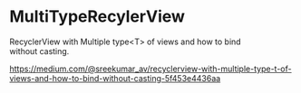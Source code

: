 # MultiTypeRecylerView
RecyclerView with Multiple type&lt;T> of views and how to bind without casting.

https://medium.com/@sreekumar_av/recyclerview-with-multiple-type-t-of-views-and-how-to-bind-without-casting-5f453e4436aa


